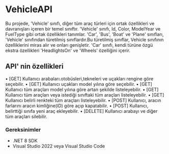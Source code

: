 # VehicleAPI

Bu projede, 'Vehicle' sınıfı, diğer tüm araç türleri için ortak özellikleri ve davranışları içeren bir temel sınıftır. 'Vehicle' sınıfı, Id, Color, ModelYear ve FuelType gibi ortak özellikleri tanımlar.
'Car', 'Bus', 'Boat' ve 'Plane' sınıfları, 'Vehicle' sınıfından türetilmiş sınıflardır.Bu türetilmiş sınıflar, Vehicle sınıfının özelliklerini miras alır ve onları genişletir. 'Car' sınıfı, kendi türüne özgü ekstra özellikleri 'HeadlightsOn' ve 'Wheels' özelliğini içerir.

## API' nin özellikleri
• [GET] Kullanıcı arabaları.otobüsleri,tekneleri ve uçakları rengine göre seçebilir.
• [GET] Kullanıcı uçakları model yılına göre seçebilir.
• [GET] Kullanıcı tüm araçları model yılına göre artan şekilde listeleyebilir.
• [GET] Kullanıcı tüm araçları veya istediği sınıftaki tüm araçları listeleyebilir.
• [GET] Kullanıcı belirli renkteki tüm araçları listeleyebilir.
• [POST] Kullanıcı, aracın farlarını aracın kimliğine(ID) göre açıp kapatabilir.
• [POST] Kullanıcı, belirttiği sınıfa yeni araç ekleyebilir.
• [DELETE] Kullanıcı arabayı ve diğer tüm araçları silebilir.


### Gereksinimler
- .NET 8 SDK
- Visual Studio 2022 veya Visual Studio Code

